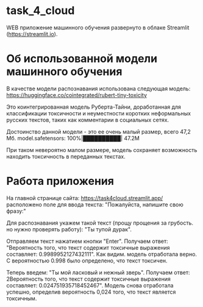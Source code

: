 # task_4_cloud

WEB приложение машинного обучения развернуто в облаке Streamlit (https://streamlit.io).

# Об использованной модели машинного обучения

В качестве модели распознавания использована следующая модель:
https://huggingface.co/cointegrated/rubert-tiny-toxicity

Это коинтегрированная модель Руберта-Тайни, 
доработанная для классификации токсичности и неуместности коротких неформальных русских текстов, 
таких как комментарии в социальных сетях.

Достоинство данной модели - это ее очень малый размер, всего 47,2 Мб.
model.safetensors: 100%|██████████| 47.2M

При таком невероятно малом размере, модель сохраняет возможность находить токсичность в переданных текстах.

# Работа приложения

На главной странице сайта: https://task4cloud.streamlit.app/ расположено поле для ввода текста:
"Пожалуйста, напишите свою фразу:"

Для распознавания укажем такой текст (прощу прощения за грубость. но нужно проверять работу):
"Ты тупой дурак".

Отправляем текст нажатием кнопки "Enter".
Получаем ответ: "Вероятность того, что текст содержит токсичные выражения составляет: 0.9989952127432111".
Как видим. модель отработала верно. С вероятностью 0.998 было определено, что текст токсичен.

Теперь введем: "Ты мой ласковый и нежный зверь".
Получаем ответ: 2Вероятность того, что текст содержит токсичные выражения составляет: 0.024751935718452467".
Модель снова отработала успешно, определив вероятность 0,024 того, что текст является токсичным.

